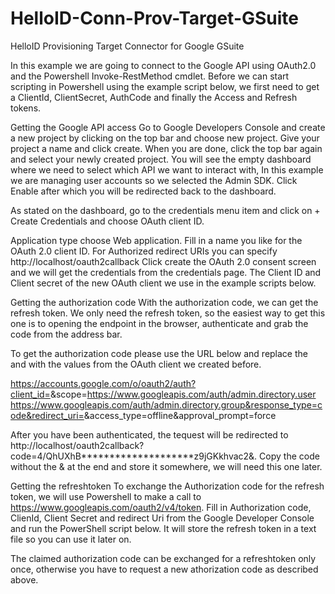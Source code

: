 # HelloID-Conn-Prov-Target-GSuite
HelloID Provisioning Target Connector for Google GSuite

In this example we are going to connect to the Google API using OAuth2.0 and the Powershell Invoke-RestMethod cmdlet. Before we can start scripting in Powershell using the example script below, we first need to get a ClientId, ClientSecret, AuthCode and finally the Access and Refresh tokens.

Getting the Google API access
Go to Google Developers Console and create a new project by clicking on the top bar and choose new project.
Give your project a name and click create.
When you are done, click the top bar again and select your newly created project.
You will see the empty dashboard where we need to select which API we want to interact with, In this example we are managing user accounts so we selected the Admin SDK. Click Enable after which you will be redirected back to the dashboard.

As stated on the dashboard, go to the credentials menu item and click on + Create Credentials and choose OAuth client ID.

Application type choose Web application.
Fill in a name you like for the OAuth 2.0 client ID.
For Authorized redirect URIs you can specify http://localhost/oauth2callback
Click create the OAuth 2.0 consent screen and we will get the credentials from the credentials page.
The Client ID and Client secret of the new OAuth client we use in the example scripts below.


Getting the authorization code
With the authorization code, we can get the refresh token. We only need the refresh token, so the easiest way to get this one is to opening the endpoint in the browser, authenticate and grab the code from the address bar.

To get the authorization code please use the URL below and replace the <replaceclientid> and <replaceredirecturi> with the values from the OAuth client we created before.


https://accounts.google.com/o/oauth2/auth?client_id=<replaceclientid>&scope=https://www.googleapis.com/auth/admin.directory.user https://www.googleapis.com/auth/admin.directory.group&response_type=code&redirect_uri=<replaceredirecturi>&access_type=offline&approval_prompt=force

After you have been authenticated, the tequest will be redirected to http://localhost/oauth2callback?code=4/QhUXhB********************z9jGKkhvac2&. Copy the code without the & at the end and store it somewhere, we will need this one later.

Getting the refreshtoken
To exchange the Authorization code for the refresh token, we will use Powershell to make a call to https://www.googleapis.com/oauth2/v4/token. 
Fill in Authorization code, ClienId, Client Secret and redirect Uri from the Google Developer Console and run the PowerShell script below. It will store the refresh token in a text file so you can use it later on.

The claimed authorization code can be exchanged for a refreshtoken only once, otherwise you have to request a new athorization code as described above.
